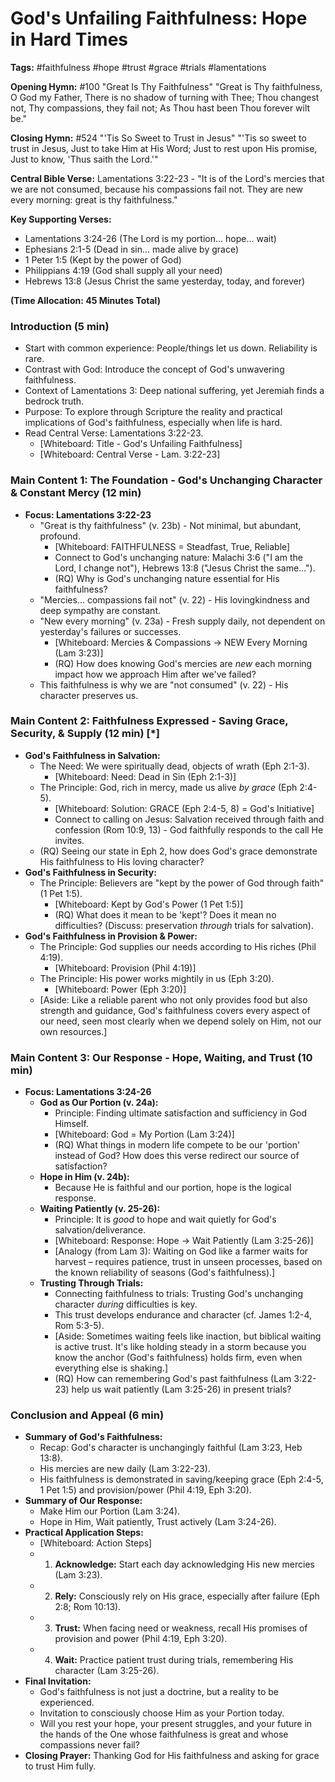 # God's Unfailing Faithfulness: Hope in Hard Times

**Tags:** #faithfulness #hope #trust #grace #trials #lamentations

**Opening Hymn:** #100 "Great Is Thy Faithfulness" "Great is Thy faithfulness, O
God my Father, There is no shadow of turning with Thee; Thou changest not, Thy
compassions, they fail not; As Thou hast been Thou forever wilt be."

**Closing Hymn:** #524 "'Tis So Sweet to Trust in Jesus" "'Tis so sweet to trust
in Jesus, Just to take Him at His Word; Just to rest upon His promise, Just to
know, 'Thus saith the Lord.'"

**Central Bible Verse:** Lamentations 3:22-23 - "It is of the Lord's mercies
that we are not consumed, because his compassions fail not. They are new every
morning: great is thy faithfulness."

**Key Supporting Verses:**

- Lamentations 3:24-26 (The Lord is my portion... hope... wait)
- Ephesians 2:1-5 (Dead in sin... made alive by grace)
- 1 Peter 1:5 (Kept by the power of God)
- Philippians 4:19 (God shall supply all your need)
- Hebrews 13:8 (Jesus Christ the same yesterday, today, and forever)

**(Time Allocation: 45 Minutes Total)**

### Introduction (5 min)

- Start with common experience: People/things let us down. Reliability is rare.
- Contrast with God: Introduce the concept of God's unwavering faithfulness.
- Context of Lamentations 3: Deep national suffering, yet Jeremiah finds a
  bedrock truth.
- Purpose: To explore through Scripture the reality and practical implications
  of God's faithfulness, especially when life is hard.
- Read Central Verse: Lamentations 3:22-23.
  - [Whiteboard: Title - God's Unfailing Faithfulness]
  - [Whiteboard: Central Verse - Lam. 3:22-23]

### Main Content 1: The Foundation - God's Unchanging Character & Constant Mercy (12 min)

- **Focus: Lamentations 3:22-23**
  - "Great is thy faithfulness" (v. 23b) - Not minimal, but abundant, profound.
    - [Whiteboard: FAITHFULNESS = Steadfast, True, Reliable]
    - Connect to God's unchanging nature: Malachi 3:6 ("I am the Lord, I change
      not"), Hebrews 13:8 ("Jesus Christ the same...").
    - (RQ) Why is God's unchanging nature essential for His faithfulness?
  - "Mercies... compassions fail not" (v. 22) - His lovingkindness and deep
    sympathy are constant.
  - "New every morning" (v. 23a) - Fresh supply daily, not dependent on
    yesterday's failures or successes.
    - [Whiteboard: Mercies & Compassions -> NEW Every Morning (Lam 3:23)]
    - (RQ) How does knowing God's mercies are _new_ each morning impact how we
      approach Him after we've failed?
  - This faithfulness is why we are "not consumed" (v. 22) - His character
    preserves us.

### Main Content 2: Faithfulness Expressed - Saving Grace, Security, & Supply (12 min) [*]

- **God's Faithfulness in Salvation:**
  - The Need: We were spiritually dead, objects of wrath (Eph 2:1-3).
    - [Whiteboard: Need: Dead in Sin (Eph 2:1-3)]
  - The Principle: God, rich in mercy, made us alive _by grace_ (Eph 2:4-5).
    - [Whiteboard: Solution: GRACE (Eph 2:4-5, 8) = God's Initiative]
    - Connect to calling on Jesus: Salvation received through faith and
      confession (Rom 10:9, 13) - God faithfully responds to the call He
      invites.
  - (RQ) Seeing our state in Eph 2, how does God's grace demonstrate His
    faithfulness to His loving character?
- **God's Faithfulness in Security:**
  - The Principle: Believers are "kept by the power of God through faith" (1 Pet
    1:5).
    - [Whiteboard: Kept by God's Power (1 Pet 1:5)]
    - (RQ) What does it mean to be 'kept'? Does it mean no difficulties?
      (Discuss: preservation _through_ trials for salvation).
- **God's Faithfulness in Provision & Power:**
  - The Principle: God supplies our needs according to His riches (Phil 4:19).
    - [Whiteboard: Provision (Phil 4:19)]
  - The Principle: His power works mightily in us (Eph 3:20).
    - [Whiteboard: Power (Eph 3:20)]
  - [Aside: Like a reliable parent who not only provides food but also strength
    and guidance, God's faithfulness covers every aspect of our need, seen most
    clearly when we depend solely on Him, not our own resources.]

### Main Content 3: Our Response - Hope, Waiting, and Trust (10 min)

- **Focus: Lamentations 3:24-26**
  - **God as Our Portion (v. 24a):**
    - Principle: Finding ultimate satisfaction and sufficiency in God Himself.
    - [Whiteboard: God = My Portion (Lam 3:24)]
    - (RQ) What things in modern life compete to be our 'portion' instead of
      God? How does this verse redirect our source of satisfaction?
  - **Hope in Him (v. 24b):**
    - Because He is faithful and our portion, hope is the logical response.
  - **Waiting Patiently (v. 25-26):**
    - Principle: It is _good_ to hope and wait quietly for God's
      salvation/deliverance.
    - [Whiteboard: Response: Hope -> Wait Patiently (Lam 3:25-26)]
    - [Analogy (from Lam 3): Waiting on God like a farmer waits for harvest –
      requires patience, trust in unseen processes, based on the known
      reliability of seasons (God's faithfulness).]
  - **Trusting Through Trials:**
    - Connecting faithfulness to trials: Trusting God's unchanging character
      _during_ difficulties is key.
    - This trust develops endurance and character (cf. James 1:2-4, Rom 5:3-5).
    - [Aside: Sometimes waiting feels like inaction, but biblical waiting is
      active trust. It's like holding steady in a storm because you know the
      anchor (God's faithfulness) holds firm, even when everything else is
      shaking.]
    - (RQ) How can remembering God's past faithfulness (Lam 3:22-23) help us
      wait patiently (Lam 3:25-26) in present trials?

### Conclusion and Appeal (6 min)

- **Summary of God's Faithfulness:**
  - Recap: God's character is unchangingly faithful (Lam 3:23, Heb 13:8).
  - His mercies are new daily (Lam 3:22-23).
  - His faithfulness is demonstrated in saving/keeping grace (Eph 2:4-5, 1 Pet
    1:5) and provision/power (Phil 4:19, Eph 3:20).
- **Summary of Our Response:**
  - Make Him our Portion (Lam 3:24).
  - Hope in Him, Wait patiently, Trust actively (Lam 3:24-26).
- **Practical Application Steps:**
  - [Whiteboard: Action Steps]
  - 1.  **Acknowledge:** Start each day acknowledging His new mercies (Lam
        3:23).
  - 2.  **Rely:** Consciously rely on His grace, especially after failure (Eph
        2:8; Rom 10:13).
  - 3.  **Trust:** When facing need or weakness, recall His promises of
        provision and power (Phil 4:19, Eph 3:20).
  - 4.  **Wait:** Practice patient trust during trials, remembering His
        character (Lam 3:25-26).
- **Final Invitation:**
  - God's faithfulness is not just a doctrine, but a reality to be experienced.
  - Invitation to consciously choose Him as your Portion today.
  - Will you rest your hope, your present struggles, and your future in the
    hands of the One whose faithfulness is great and whose compassions never
    fail?
- **Closing Prayer:** Thanking God for His faithfulness and asking for grace to
  trust Him fully.
